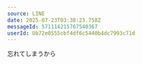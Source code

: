 ```yaml
---
source: LINE
date: 2025-07-23T03:38:23.758Z
messageId: 571114215767540367
userId: Ub72e0555cbf4df6c5440b4dc7993c71d
---
```


忘れてしまうから